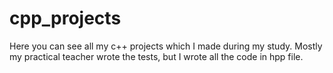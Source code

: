 # cpp_projects
Here you can see all my c++ projects which I made during my study. Mostly my practical teacher wrote the tests, but I wrote all the code in hpp file.
